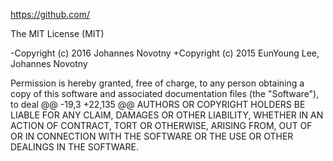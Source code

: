 
https://github.com/

The MIT License (MIT)
 
-Copyright (c) 2016 Johannes Novotny
+Copyright (c) 2015 EunYoung Lee, Johannes Novotny
 
 Permission is hereby granted, free of charge, to any person obtaining a copy
 of this software and associated documentation files (the "Software"), to deal
@@ -19,3 +22,135 @@ AUTHORS OR COPYRIGHT HOLDERS BE LIABLE FOR ANY CLAIM, DAMAGES OR OTHER
 LIABILITY, WHETHER IN AN ACTION OF CONTRACT, TORT OR OTHERWISE, ARISING FROM,
 OUT OF OR IN CONNECTION WITH THE SOFTWARE OR THE USE OR OTHER DEALINGS IN THE
 SOFTWARE.
